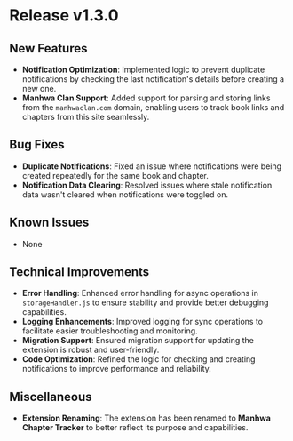 # Release v1.3.0

## New Features
- **Notification Optimization**: Implemented logic to prevent duplicate notifications by checking the last notification's details before creating a new one.
- **Manhwa Clan Support**: Added support for parsing and storing links from the `manhwaclan.com` domain, enabling users to track book links and chapters from this site seamlessly.

## Bug Fixes
- **Duplicate Notifications**: Fixed an issue where notifications were being created repeatedly for the same book and chapter.
- **Notification Data Clearing**: Resolved issues where stale notification data wasn't cleared when notifications were toggled on.

## Known Issues
- None

## Technical Improvements
- **Error Handling**: Enhanced error handling for async operations in `storageHandler.js` to ensure stability and provide better debugging capabilities.
- **Logging Enhancements**: Improved logging for sync operations to facilitate easier troubleshooting and monitoring.
- **Migration Support**: Ensured migration support for updating the extension is robust and user-friendly.
- **Code Optimization**: Refined the logic for checking and creating notifications to improve performance and reliability.

## Miscellaneous
- **Extension Renaming**: The extension has been renamed to **Manhwa Chapter Tracker** to better reflect its purpose and capabilities.

